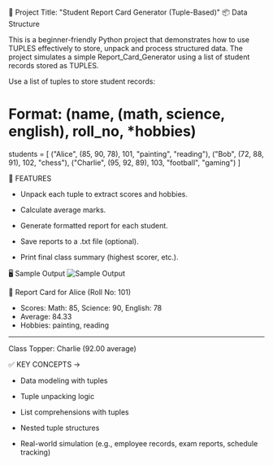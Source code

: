 📘 Project Title: "Student Report Card Generator (Tuple-Based)"
📦 Data Structure

This is a beginner-friendly Python project that demonstrates how to use TUPLES effectively to store, unpack and process structured data. The project simulates a simple Report_Card_Generator using  a list of student records stored as TUPLES. 


Use a list of tuples to store student records:

# Format: (name, (math, science, english), roll_no, *hobbies)
students = [
    ("Alice", (85, 90, 78), 101, "painting", "reading"),
    ("Bob", (72, 88, 91), 102, "chess"),
    ("Charlie", (95, 92, 89), 103, "football", "gaming")
]


🎯 FEATURES

- Unpack each tuple to extract scores and hobbies.

- Calculate average marks.

- Generate formatted report for each student.

- Save reports to a .txt file (optional).

- Print final class summary (highest scorer, etc.).



🖥 Sample Output
![Sample Output](assets/output.png)

📄 Report Card for Alice (Roll No: 101)
- Scores: Math: 85, Science: 90, English: 78
- Average: 84.33
- Hobbies: painting, reading

-----------------------------------

Class Topper: Charlie (92.00 average)


✅ KEY CONCEPTS ->

- Data modeling with tuples

- Tuple unpacking logic

- List comprehensions with tuples

- Nested tuple structures

- Real-world simulation (e.g., employee records, exam reports, schedule tracking)
